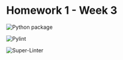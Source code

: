 # Homework 1 - Week 3

![Python package](https://github.com/vcu-interianoe/root_homework1/workflows/Python%20package/badge.svg)

![Pylint](https://github.com/vcu-interianoe/root_homework1/workflows/Pylint/badge.svg)

![Super-Linter](https://github.com/vcu-interianoe/root_homework1/workflows/Super-Linter/badge.svg)

